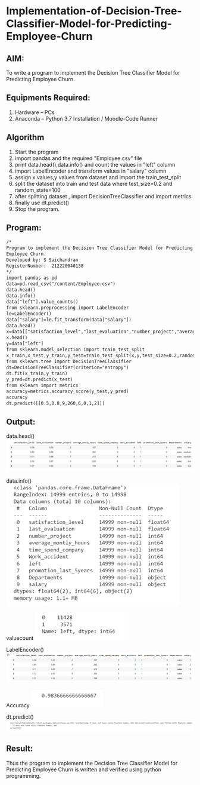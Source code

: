 # Implementation-of-Decision-Tree-Classifier-Model-for-Predicting-Employee-Churn

## AIM:
To write a program to implement the Decision Tree Classifier Model for Predicting Employee Churn.

## Equipments Required:
1. Hardware – PCs
2. Anaconda – Python 3.7 Installation / Moodle-Code Runner

## Algorithm
1. Start the program
2. import pandas and the required "Employee.csv" file 
3. print data.head(),data.info() and count the values in "left" column
4. import LabelEncoder and transform values in "salary" column
5. assign x values,y values from dataset and import the train_test_split
6. split the dataset into train and test data where test_size=0.2 and random_state=100
7. after splitting dataset , import DecisionTreeClassifier and import metrics 
8. finally use dt.predict()
9. Stop the program.
## Program:
```
/*
Program to implement the Decision Tree Classifier Model for Predicting Employee Churn.
Developed by: S Saichandran
RegisterNumber:  212220040138
*/
import pandas as pd
data=pd.read_csv("/content/Employee.csv")
data.head()
data.info()
data["left"].value_counts()
from sklearn.preprocessing import LabelEncoder
le=LabelEncoder()
data["salary"]=le.fit_transform(data["salary"])
data.head()
x=data[["satisfaction_level","last_evaluation","number_project","average_montly_hours","time_spend_company","Work_accident","promotion_last_5years","salary"]]
x.head()
y=data["left"]
from sklearn.model_selection import train_test_split
x_train,x_test,y_train,y_test=train_test_split(x,y,test_size=0.2,random_state=100)
from sklearn.tree import DecisionTreeClassifier
dt=DecisionTreeClassifier(criterion="entropy")
dt.fit(x_train,y_train)
y_pred=dt.predict(x_test)
from sklearn import metrics
accuracy=metrics.accuracy_score(y_test,y_pred)
accuracy
dt.predict([[0.5,0.8,9,260,6,0,1,2]])
```

## Output:
data.head()
![decision tree classifier model](/1.DataHead.PNG)


data.info()
![decision tree classifier model](/2.DataInfo.PNG)


valuecount
![decision tree classifier model](/3.ValueCount.PNG)

LabelEncoder()
![decision tree classifier model](/4.LabelEncoder.PNG)


Accuracy
![decision tree classifier model](/5.Accuracy.PNG)

dt.predict()
![decision tree classifier model](/6.dt.predict().PNG)


## Result:
Thus the program to implement the  Decision Tree Classifier Model for Predicting Employee Churn is written and verified using python programming.
